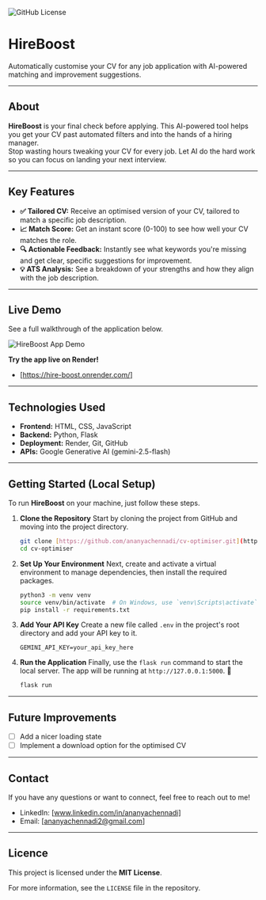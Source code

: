 ![GitHub License](https://img.shields.io/github/license/ananyachennadi/cv-optimiser?refresh=1)
# HireBoost
Automatically customise your CV for any job application with AI-powered matching and improvement suggestions.

---

## About

**HireBoost** is your final check before applying. This AI-powered tool helps you get your CV past automated filters and into the hands of a hiring manager.  
Stop wasting hours tweaking your CV for every job. Let AI do the hard work so you can focus on landing your next interview.

***

## Key Features

* **✅ Tailored CV:** Receive an optimised version of your CV, tailored to match a specific job description.
* **📈 Match Score:** Get an instant score (0-100) to see how well your CV matches the role.
* **🔍 Actionable Feedback:** Instantly see what keywords you're missing and get clear, specific suggestions for improvement.
* **💡 ATS Analysis:** See a breakdown of your strengths and how they align with the job description.

***

## Live Demo

See a full walkthrough of the application below.

![HireBoost App Demo](https://media0.giphy.com/media/v1.Y2lkPTc5MGI3NjExZ2lnbnp1aThuZXNzbmJiNjA3NnZyYm5lMzFta2N1cnZjZWp5OGl0NCZlcD12MV9pbnRlcm5hbF9naWZfYnlfaWQmY3Q9Zw/pe2DQ23sNxFMb6yRrz/giphy.gif)


**Try the app live on Render!**
* [https://hire-boost.onrender.com/]

--- 

## Technologies Used

* **Frontend:** HTML, CSS, JavaScript
* **Backend:** Python, Flask
* **Deployment:** Render, Git, GitHub
* **APIs:** Google Generative AI (gemini-2.5-flash)

---

## Getting Started (Local Setup)

To run **HireBoost** on your machine, just follow these steps.

1.  **Clone the Repository**
    Start by cloning the project from GitHub and moving into the project directory.

    ```bash
    git clone [https://github.com/ananyachennadi/cv-optimiser.git](https://github.com/ananyachennadi/cv-optimiser.git)
    cd cv-optimiser
    ```

2.  **Set Up Your Environment**
    Next, create and activate a virtual environment to manage dependencies, then install the required packages.

    ```bash
    python3 -m venv venv
    source venv/bin/activate  # On Windows, use `venv\Scripts\activate`
    pip install -r requirements.txt
    ```

3.  **Add Your API Key**
    Create a new file called `.env` in the project's root directory and add your API key to it.

    ```
    GEMINI_API_KEY=your_api_key_here
    ```

4.  **Run the Application**
    Finally, use the `flask run` command to start the local server. The app will be running at `http://127.0.0.1:5000`. 🚀

    ```bash
    flask run
    ```

---
## Future Improvements
- [ ] Add a nicer loading state
- [ ] Implement a download option for the optimised CV

---
## Contact
If you have any questions or want to connect, feel free to reach out to me!
- LinkedIn: [www.linkedin.com/in/ananyachennadi]
- Email: [ananyachennadi2@gmail.com]

---
## Licence

This project is licensed under the **MIT License**.

For more information, see the `LICENSE` file in the repository.


